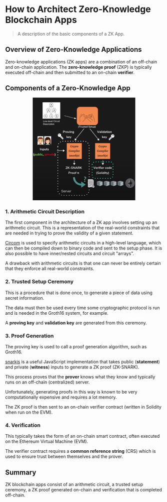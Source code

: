 # How to Architect Zero-Knowledge Blockchain Apps

> A description of the basic components of a ZK App.

## Overview of Zero-Knowledge Applications

Zero-knowledge applications (ZK apps) are a combination of an off-chain and on-chain application.
The **zero-knowledge proof** (ZKP) is typically executed off-chain and then submitted to an on-chain **verifier**.

## Components of a Zero-Knowledge App

<center>
<img src="assets/zk-app-components.png" width="65%" height="auto">
</center>

### 1. Arithmetic Circuit Description

The first component in the architecture of a ZK app involves setting up an arithmetic circuit.
This is a representation of the real-world constraints that are needed in trying to prove the validity of a given statement.

[Circom](https://github.com/iden3/circom) is used to specify arithmetic circuits in a high-level language, which can then be compiled down to binary code and sent to the setup phase.
It is also possible to have inner/nested circuits and circuit "arrays".

A drawback with arithmetic circuits is that one can never be entirely certain that they enforce all real-world constraints.

### 2. Trusted Setup Ceremony

This is a procedure that is done once, to generate a piece of data using secret information.

The data must then be used every time some cryptographic protocol is run and is needed in the Groth16 system, for example.

A **proving key** and **validation key** are generated from this ceremony.

### 3. Proof Generation

The proving key is used to call a proof generation algorithm, such as Groth16.

[snarkjs](https://github.com/iden3/snarkjs) is a useful JavaScript implementation that takes public (**statement**) and private (**witness**) inputs to generate a ZK proof (ZK-SNARK).

This process proves that the **prover** knows what they know and typically runs on an off-chain (centralized) server.

Unfortunately, generating proofs in this way is known to be very computationally expensive and requires a lot memory.

The ZK proof is then sent to an on-chain verifier contract (written in Solidity when run on the EVM).

### 4. Verification

This typically takes the form of an on-chain smart contract, often executed on the Ethereum Virtual Machine (EVM).

The verifier contract requires a **common reference string** (CRS) which is used to ensure trust between themselves and the prover.

## Summary

ZK blockchain apps consist of an arithmetic circuit, a trusted setup ceremony, a ZK proof generated on-chain and verification that is completed off-chain.
